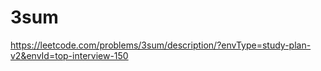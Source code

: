 # 3sum

https://leetcode.com/problems/3sum/description/?envType=study-plan-v2&envId=top-interview-150
